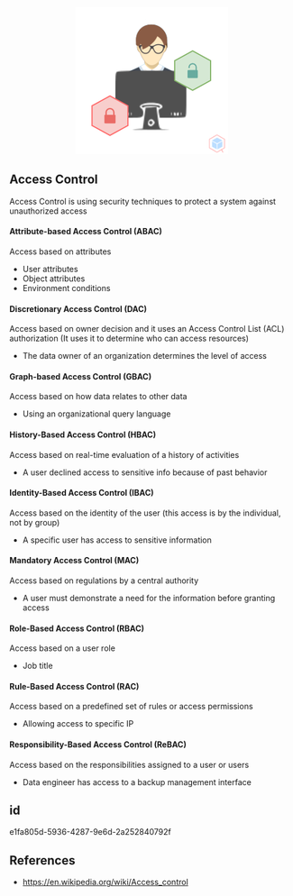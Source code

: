 <p align="center"> <img src="https://raw.githubusercontent.com/qeeqbox/access-control/main/access-control.png"></p>

## Access Control
Access Control is using security techniques to protect a system against unauthorized access

#### Attribute-based Access Control (ABAC)
Access based on attributes

- User attributes
- Object attributes
- Environment conditions

#### Discretionary Access Control (DAC)
Access based on owner decision and it uses an Access Control List (ACL) authorization (It uses it to determine who can access resources)

- The data owner of an organization determines the level of access

#### Graph-based Access Control (GBAC)
Access based on how data relates to other data

- Using an organizational query language

#### History-Based Access Control (HBAC)
Access based on real-time evaluation of a history of activities

- A user declined access to sensitive info because of past behavior

#### Identity-Based Access Control (IBAC)
Access based on the identity of the user (this access is by the individual, not by group)

- A specific user has access to sensitive information 

#### Mandatory Access Control (MAC)
Access based on regulations by a central authority

- A user must demonstrate a need for the information before granting access

#### Role-Based Access Control (RBAC)
Access based on a user role

- Job title

#### Rule-Based Access Control (RAC)
Access based on a predefined set of rules or access permissions 

- Allowing access to specific IP

#### Responsibility-Based Access Control (ReBAC)
Access based on the responsibilities assigned to a user or users

- Data engineer has access to a backup management interface

## id
e1fa805d-5936-4287-9e6d-2a252840792f

## References
- https://en.wikipedia.org/wiki/Access_control
